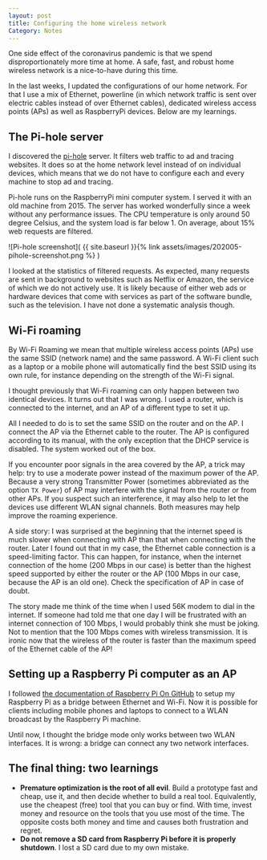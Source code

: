 ```yaml
---
layout: post
title: Configuring the home wireless network
Category: Notes
---
```


One side effect of the coronavirus pandemic is that we spend disproportionately
more time at home. A safe, fast, and robust home wireless network is a
nice-to-have during this time.

In the last weeks, I updated the configurations of our home network. For that I
use a mix of Ethernet, powerline (in which network traffic is sent over electric
cables instead of over Ethernet cables), dedicated wireless access points (APs) as
well as RaspberryPi devices. Below are my learnings.

## The Pi-hole server

I discovered the [pi-hole](https://github.com/pi-hole/pi-hole) server. It
filters web traffic to ad and tracing websites. It does so at the home network
level instead of on individual devices, which means that we do not have to
configure each and every machine to stop ad and tracing.

Pi-hole runs on the RaspberryPi mini computer system. I served it with an old
machine from 2015. The server has worked wonderfully since a week without any
performance issues. The CPU temperature is only around 50 degree Celsius, and
the system load is far below 1. On average, about 15% web requests are filtered.

![Pi-hole screenshot](
{{ site.baseurl }}{% link assets/images/202005-pihole-screenshot.png %}
)

I looked at the statistics of filtered requests. As expected, many requests are
sent in background to websites such as Netflix or Amazon, the service of which
we do not actively use. It is likely because of either web ads or hardware
devices that come with services as part of the software bundle, such as the
television. I have not done a systematic analysis though.

## Wi-Fi roaming

By Wi-Fi Roaming we mean that multiple wireless access points (APs) use the same
SSID (network name) and the same password. A Wi-Fi client such as a laptop or a
mobile phone will automatically find the best SSID using its own rule, for
instance depending on the strength of the Wi-Fi signal.

I thought previously that Wi-Fi roaming can only happen between two identical
devices. It turns out that I was wrong. I used a router, which is connected to
the internet, and an AP of a different type to set it up.

All I needed to do is to set the same SSID on the router and on the AP. I
connect the AP via the Ethernet cable to the router. The AP is configured
according to its manual, with the only exception that the DHCP service is
disabled. The system worked out of the box.

If you encounter poor signals in the area covered by the AP, a trick may help:
try to use a moderate power instead of the maximum power of the AP. Because a
very strong Transmitter Power (sometimes abbreviated as the option `TX Power`)
of AP may interfere with the signal from the router or from other APs. If you
suspect such an interference, it may also help to let the devices use different
WLAN signal channels. Both measures may help improve the roaming experience.

A side story: I was surprised at the beginning that the internet speed is much
slower when connecting with AP than that when connecting with the router. Later
I found out that in my case, the Ethernet cable connection is a speed-limiting
factor.  This can happen, for instance, when the internet connection of the home
(200 Mbps in our case) is better than the highest speed supported by either the
router or the AP (100 Mbps in our case, because the AP is an old one). Check the
specification of AP in case of doubt.

The story made me think of the time when I used 56K modem to dial in the
internet. If someone had told me that one day I will be frustrated with an
internet connection of 100 Mbps, I would probably think she must be joking. Not
to mention that the 100 Mbps comes with wireless transmission. It is ironic now
that the wireless of the router is faster than the maximum speed of the Ethernet
cable of the AP!

## Setting up a Raspberry Pi computer as an AP

I followed [the documentation of Raspberry Pi On
GitHub](
https://github.com/raspberrypi/documentation/blob/master/configuration/wireless/access-point-bridged.md)
to setup my Raspberry Pi as a bridge between Ethernet and Wi-Fi. Now it is
possible for clients including mobile phones and laptops to connect to a WLAN
broadcast by the Raspberry Pi machine.

Until now, I thought the bridge mode only works between two WLAN interfaces. It
is wrong: a bridge can connect any two network interfaces.

## The final thing: two learnings

* **Premature optimization is the root of all evil**. Build a prototype fast and
    cheap, use it, and then decide whether to build a real tool. Equivalently,
    use the cheapest (free) tool that you can buy or find. With time, invest
    money and resource on the tools that you use most of the time. The opposite
    costs both money and time and causes both frustration and regret.
* **Do not remove a SD card from Raspberry Pi before it is properly shutdown**.
    I lost a SD card due to my own mistake.


